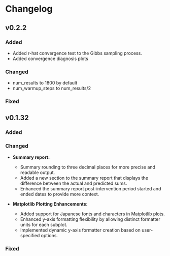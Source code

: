 # Changelog

## v0.2.2

### Added

- Added r-hat convergence test to the Gibbs sampling process.
- Added convergence diagnosis plots

### Changed

- num_results to 1800 by default
- num_warmup_steps to num_results/2

### Fixed

## v0.1.32

### Added

### Changed

- **Summary report:**
    - Summary rounding to three decimal places for more precise and readable output.
    - Added a new section to the summary report that displays the difference between the actual and predicted sums.
    - Enhanced the summary report post-intervention period started and ended dates to provide more context.

- **Matplotlib Plotting Enhancements:**
    - Added support for Japanese fonts and characters in Matplotlib plots.
    - Enhanced y-axis formatting flexibility by allowing distinct formatter units for each subplot.
    - Implemented dynamic y-axis formatter creation based on user-specified options.

### Fixed

